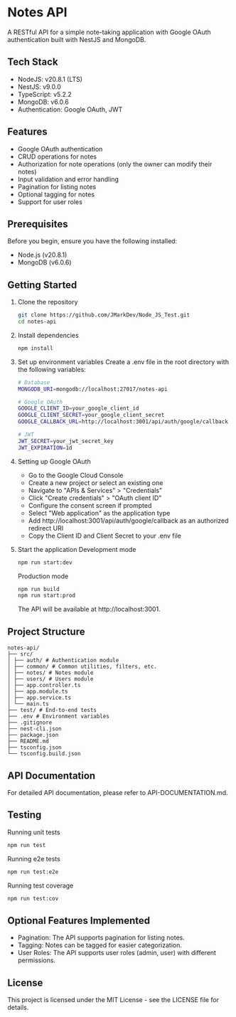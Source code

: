 # Notes API
A RESTful API for a simple note-taking application with Google OAuth authentication built with NestJS and MongoDB.

## Tech Stack
- NodeJS: v20.8.1 (LTS)
- NestJS: v9.0.0
- TypeScript: v5.2.2
- MongoDB: v6.0.6
- Authentication: Google OAuth, JWT

## Features
- Google OAuth authentication
- CRUD operations for notes
- Authorization for note operations (only the owner can modify their notes)
- Input validation and error handling
- Pagination for listing notes
- Optional tagging for notes
- Support for user roles

## Prerequisites
Before you begin, ensure you have the following installed:
- Node.js (v20.8.1)
- MongoDB (v6.0.6)

## Getting Started
1. Clone the repository
   ```bash
   git clone https://github.com/JMarkDev/Node_JS_Test.git
   cd notes-api
   ```

2. Install dependencies
   ```bash
   npm install
   ```

3. Set up environment variables
   Create a .env file in the root directory with the following variables:
   ```bash
   # Database
   MONGODB_URI=mongodb://localhost:27017/notes-api
   
   # Google OAuth
   GOOGLE_CLIENT_ID=your_google_client_id
   GOOGLE_CLIENT_SECRET=your_google_client_secret
   GOOGLE_CALLBACK_URL=http://localhost:3001/api/auth/google/callback
   
   # JWT
   JWT_SECRET=your_jwt_secret_key
   JWT_EXPIRATION=1d
   ```

4. Setting up Google OAuth
   - Go to the Google Cloud Console
   - Create a new project or select an existing one
   - Navigate to "APIs & Services" > "Credentials"
   - Click "Create credentials" > "OAuth client ID"
   - Configure the consent screen if prompted
   - Select "Web application" as the application type
   - Add http://localhost:3001/api/auth/google/callback as an authorized redirect URI
   - Copy the Client ID and Client Secret to your .env file

5. Start the application
   Development mode
   ```bash
   npm run start:dev
   ```
   
   Production mode
   ```bash
   npm run build
   npm run start:prod
   ```
   
   The API will be available at http://localhost:3001.

## Project Structure
```
notes-api/
├── src/
│ ├── auth/ # Authentication module
│ ├── common/ # Common utilities, filters, etc.
│ ├── notes/ # Notes module
│ ├── users/ # Users module
│ ├── app.controller.ts
│ ├── app.module.ts
│ ├── app.service.ts
│ └── main.ts
├── test/ # End-to-end tests
├── .env # Environment variables
├── .gitignore
├── nest-cli.json
├── package.json
├── README.md
├── tsconfig.json
└── tsconfig.build.json
```

## API Documentation
For detailed API documentation, please refer to API-DOCUMENTATION.md.

## Testing
Running unit tests
```bash
npm run test
```

Running e2e tests
```bash
npm run test:e2e
```

Running test coverage
```bash
npm run test:cov
```

## Optional Features Implemented
- Pagination: The API supports pagination for listing notes.
- Tagging: Notes can be tagged for easier categorization.
- User Roles: The API supports user roles (admin, user) with different permissions.

## License
This project is licensed under the MIT License - see the LICENSE file for details.
